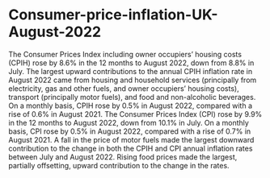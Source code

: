 # Consumer-price-inflation-UK-August-2022

The Consumer Prices Index including owner occupiers’ housing costs (CPIH) rose by 8.6% in the 12 months to August 2022, down from 8.8% in July.
The largest upward contributions to the annual CPIH inflation rate in August 2022 came from housing and household services (principally from electricity, gas and other fuels, and owner occupiers’ housing costs), transport (principally motor fuels), and food and non-alcoholic beverages.
On a monthly basis, CPIH rose by 0.5% in August 2022, compared with a rise of 0.6% in August 2021.
The Consumer Prices Index (CPI) rose by 9.9% in the 12 months to August 2022, down from 10.1% in July.
On a monthly basis, CPI rose by 0.5% in August 2022, compared with a rise of 0.7% in August 2021.
A fall in the price of motor fuels made the largest downward contribution to the change in both the CPIH and CPI annual inflation rates between July and August 2022.
Rising food prices made the largest, partially offsetting, upward contribution to the change in the rates.
